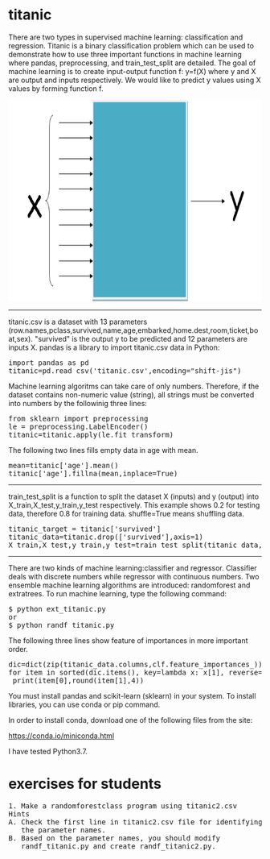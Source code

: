 # titanic
There are two types in supervised machine learning:
classification and regression.
Titanic is a binary classification problem which can be used 
to demonstrate how to use three important functions in machine 
learning where pandas, preprocessing, and train_test_split are detailed.
The goal of machine learning is to create input-output function 
f: y=f(X) where y and X are output and inputs respectively. 
We would like to predict y values using X values by forming function f.

<img src='y=f(X).png' height=400 width=600>

----------------------------
titanic.csv is a dataset with 13 parameters (row.names,pclass,survived,name,age,embarked,home.dest,room,ticket,boat,sex). "survived" is the output y to be predicted and 12 parameters are inputs X. pandas is a library to import titanic.csv data in Python:
<pre>
import pandas as pd
titanic=pd.read_csv('titanic.csv',encoding="shift-jis")
</pre>

Machine learning algoritms can take care of only numbers. Therefore, if the dataset contains non-numeric value (string), all strings must be converted into numbers by the followinig three lines:
<pre>
from sklearn import preprocessing
le = preprocessing.LabelEncoder()
titanic=titanic.apply(le.fit_transform)
</pre>
The following two lines fills empty data in age with mean.
<pre>
mean=titanic['age'].mean()
titanic['age'].fillna(mean,inplace=True)
</pre>
---------------------------

train_test_split is a function to split the dataset X (inputs) and y (output) into X_train,X_test,y_train,y_test respectively. This example shows 0.2 for testing data, therefore 0.8 for training data. shuffle=True means shuffling data.
<pre>
titanic_target = titanic['survived']
titanic_data=titanic.drop(['survived'],axis=1)
X_train,X_test,y_train,y_test=train_test_split(titanic_data,titanic_target,test_size=0.2,random_state=54,shuffle=True)
</pre>
--------------------------

There are two kinds of machine learning:classifier and regressor. Classifier deals with discrete numbers while regressor with continuous numbers. Two ensemble machine learning algorithms are introduced: randomforest and extratrees. To run machine learning, type the following command:
<pre>
$ python ext_titanic.py
or
$ python randf_titanic.py
</pre>

The following three lines show feature of importances in more important order.
<pre>
dic=dict(zip(titanic_data.columns,clf.feature_importances_))
for item in sorted(dic.items(), key=lambda x: x[1], reverse=True):
 print(item[0],round(item[1],4))
</pre>

You must install pandas and scikit-learn (sklearn) in your system. To install libraries, you can use conda or pip command.

In order to install conda, download one of the following files from the site:

https://conda.io/miniconda.html

I have tested Python3.7.

# exercises for students
<pre>
1. Make a randomforestclass program using titanic2.csv
Hints
A. Check the first line in titanic2.csv file for identifying 
   the parameter names.
B. Based on the parameter names, you should modify 
   randf_titanic.py and create randf_titanic2.py.

</pre>
